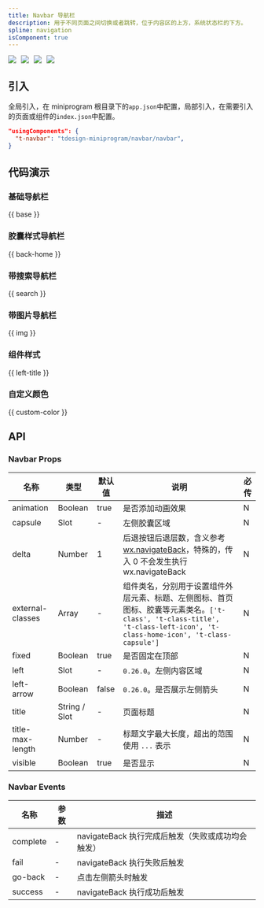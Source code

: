 ```yaml
---
title: Navbar 导航栏
description: 用于不同页面之间切换或者跳转，位于内容区的上方，系统状态栏的下方。
spline: navigation
isComponent: true
---
```


<span class="coverages-badge" style="margin-right: 10px"><img src="https://img.shields.io/badge/coverages%3A%20lines-97%25-blue" /></span><span class="coverages-badge" style="margin-right: 10px"><img src="https://img.shields.io/badge/coverages%3A%20functions-87%25-blue" /></span><span class="coverages-badge" style="margin-right: 10px"><img src="https://img.shields.io/badge/coverages%3A%20statements-95%25-blue" /></span><span class="coverages-badge" style="margin-right: 10px"><img src="https://img.shields.io/badge/coverages%3A%20branches-84%25-blue" /></span>

## 引入

全局引入，在 miniprogram 根目录下的`app.json`中配置，局部引入，在需要引入的页面或组件的`index.json`中配置。

```json
"usingComponents": {
  "t-navbar": "tdesign-miniprogram/navbar/navbar",
}
```

## 代码演示

### 基础导航栏

{{ base }}

### 胶囊样式导航栏

{{ back-home }}

### 带搜索导航栏

{{ search }}

### 带图片导航栏

{{ img }}

### 组件样式

{{ left-title }}

### 自定义颜色

{{ custom-color }}

## API

### Navbar Props

 名称               | 类型            | 默认值   | 说明                                                                                                                                               | 必传 
------------------|---------------|-------|--------------------------------------------------------------------------------------------------------------------------------------------------|----
 animation        | Boolean       | true  | 是否添加动画效果                                                                                                                                         | N  
 capsule          | Slot          | -     | 左侧胶囊区域                                                                                                                                           | N  
 delta            | Number        | 1     | 后退按钮后退层数，含义参考 [wx.navigateBack](https://developers.weixin.qq.com/miniprogram/dev/api/route/wx.navigateBack.html)，特殊的，传入 0 不会发生执行 wx.navigateBack | N  
 external-classes | Array         | -     | 组件类名，分别用于设置组件外层元素、标题、左侧图标、首页图标、胶囊等元素类名。`['t-class', 't-class-title', 't-class-left-icon', 't-class-home-icon', 't-class-capsule']`               | N  
 fixed            | Boolean       | true  | 是否固定在顶部                                                                                                                                          | N  
 left             | Slot          | -     | `0.26.0`。左侧内容区域                                                                                                                                  | N  
 left-arrow       | Boolean       | false | `0.26.0`。是否展示左侧箭头                                                                                                                                | N  
 title            | String / Slot | -     | 页面标题                                                                                                                                             | N  
 title-max-length | Number        | -     | 标题文字最大长度，超出的范围使用 `...` 表示                                                                                                                        | N  
 visible          | Boolean       | true  | 是否显示                                                                                                                                             | N  

### Navbar Events

 名称       | 参数 | 描述                              
----------|----|---------------------------------
 complete | \- | navigateBack 执行完成后触发（失败或成功均会触发） 
 fail     | \- | navigateBack 执行失败后触发            
 go-back  | \- | 点击左侧箭头时触发                       
 success  | \- | navigateBack 执行成功后触发            
